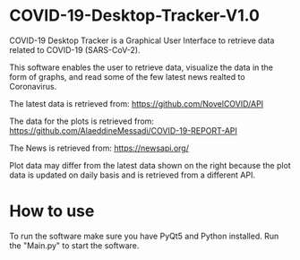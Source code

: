 # COVID-19-Desktop-Tracker-V1.0


COVID-19 Desktop Tracker is a Graphical User Interface to retrieve data related to COVID-19 (SARS-CoV-2).

This software enables the user to retrieve data, visualize the data in the form of graphs, and read some of the few latest news realted to Coronavirus.

The latest data is retrieved from:
https://github.com/NovelCOVID/API

The data for the plots is retrieved from:
https://github.com/AlaeddineMessadi/COVID-19-REPORT-API

The News is retrieved from:
https://newsapi.org/

Plot data may differ from the latest data shown on the right because the plot data is updated on daily basis and is retrieved from a different API.

# How to use
To run the software make sure you have PyQt5 and Python installed. Run the "Main.py" to start the software.
      
